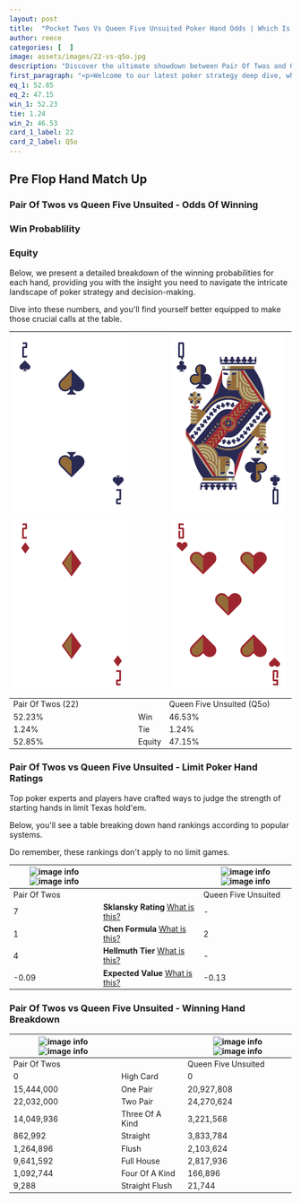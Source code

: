 ```yaml
---
layout: post
title:  "Pocket Twos Vs Queen Five Unsuited Poker Hand Odds | Which Is The Better Hand In Poker? A Complete Guide"
author: reece
categories: [  ]
image: assets/images/22-vs-q5o.jpg
description: "Discover the ultimate showdown between Pair Of Twos and Queen Five Unsuited in poker! Uncover the odds, strategies, and scenarios where one hand triumphs over the other. Get ready to up your poker game with this thrilling analysis."
first_paragraph: "<p>Welcome to our latest poker strategy deep dive, where we're pitting two distinct hands against each other in a high-stakes showdown: Pair Of Twos vs Queen Five Unsuited.</p><p>In the dynamic world of poker, every decision counts, and knowing which hand holds the upper hand is key to your success at the table.</p><p>In this article, we'll dissect these two hands, explore the scenarios where one dominates the other, and equip you with the knowledge to make strategic choices that can tip the odds in your favor.</p><p>Get ready to unravel the intriguing dynamics of these poker hands and elevate your game to new heights.</p>"
eq_1: 52.85
eq_2: 47.15
win_1: 52.23
tie: 1.24
win_2: 46.53
card_1_label: 22
card_2_label: Q5o
---
```




[comment]: # (sp0)

## Pre Flop Hand Match Up

<div class="table hand-ratings" markdown="1"> 



### Pair Of Twos vs Queen Five Unsuited - Odds Of Winning


  
<div class="row graphs"> 
<div class="col-lg-6">
    <h3>Win Probablility</h3>
    <canvas id="WinChart"></canvas>
</div>
<div class="col-lg-6">
    <h3>Equity</h3>
    <canvas id="EquityChart"></canvas>
</div>
</div>

  Below, we present a detailed breakdown of the winning probabilities for each hand, providing you with the insight you need to navigate the intricate landscape of poker strategy and decision-making. 

Dive into these numbers, and you'll find yourself better equipped to make those crucial calls at the table.


    
| ![image info](assets/images/hand1/2.png) ![image info](assets/images/hand1/2o.png) |  | ![image info](assets/images/hand2/q.png) ![image info](assets/images/hand2/5o.png) |
| -------- | -------- | -------- |
| Pair Of Twos (22) |  | Queen Five Unsuited (Q5o) |
| 52.23% | Win | 46.53% |
| 1.24% | Tie | 1.24% |
| 52.85% | Equity | 47.15% |




[comment]: # (sp1)



### Pair Of Twos vs Queen Five Unsuited - Limit Poker Hand Ratings

Top poker experts and players have crafted ways to judge the strength of starting hands in limit Texas hold'em. 

Below, you'll see a table breaking down hand rankings according to popular systems. 

Do remember, these rankings don't apply to no limit games.


    
| ![image info](https://www.riverpairs.com/assets/images/hand1/2.png) ![image info](https://www.riverpairs.com/assets/images/hand1/2o.png) |  | ![image info](https://www.riverpairs.com/assets/images/hand2/q.png) ![image info](https://www.riverpairs.com/assets/images/hand2/5o.png) |
| -------- | -------- | -------- |
| Pair Of Twos |  | Queen Five Unsuited |
| 7 | **Sklansky Rating** [What is this?](/sklansky-rating-explained) | - |
| 1 | **Chen Formula** [What is this?](/chen-formula-explained) | 2 |
| 4 | **Hellmuth Tier** [What is this?](/Hellmuth-tier-explained) | - |
| -0.09 | **Expected Value** [What is this?](/expected-value-explained) | -0.13 |




[comment]: # (sp2)



### Pair Of Twos vs Queen Five Unsuited - Winning Hand Breakdown


    
| ![image info](https://www.riverpairs.com/assets/images/hand1/2.png) ![image info](https://www.riverpairs.com/assets/images/hand1/2o.png) |  | ![image info](https://www.riverpairs.com/assets/images/hand2/q.png) ![image info](https://www.riverpairs.com/assets/images/hand2/5o.png) |
| -------- | -------- | -------- |
| Pair Of Twos |  | Queen Five Unsuited |
| 0 | High Card | 0 |
| 15,444,000 | One Pair | 20,927,808 |
| 22,032,000 | Two Pair | 24,270,624 |
| 14,049,936 | Three Of A Kind | 3,221,568 |
| 862,992 | Straight | 3,833,784 |
| 1,264,896 | Flush | 2,103,624 |
| 9,641,592 | Full House | 2,817,936 |
| 1,092,744 | Four Of A Kind | 166,896 |
| 9,288 | Straight Flush | 21,744 |




[comment]: # (sp3)



</div>

[comment]: # (sp4)



[comment]: # (sp5)

